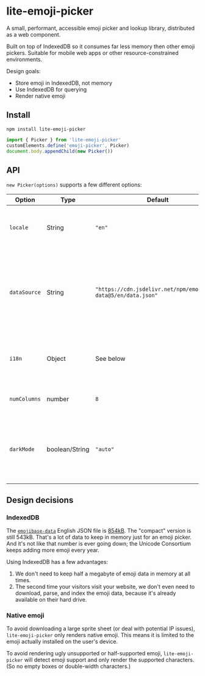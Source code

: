lite-emoji-picker
====

A small, performant, accessible emoji picker and lookup library, distributed as a web component.

Built on top of IndexedDB so it consumes far less memory then other emoji pickers. Suitable for mobile web apps or other resource-constrained environments.

Design goals:

- Store emoji in IndexedDB, not memory
- Use IndexedDB for querying
- Render native emoji

## Install

    npm install lite-emoji-picker

```js
import { Picker } from 'lite-emoji-picker'
customElements.define('emoji-picker', Picker)
document.body.appendChild(new Picker())
```

## API

`new Picker(options)` supports a few different options:

| Option | Type | Default | Description |
| ------ | ---- | ------- | ----------- |
| `locale` | String | `"en"` | Locale, should map to the locales supported by `emojibase-data` |
| `dataSource` | String | `"https://cdn.jsdelivr.net/npm/emojibase-data@5/en/data.json"` | Where to fetch the emoji data from. Note that `lite-emoji-picker` requires the full `data.json`, not `compact.json`. |
| `i18n` | Object | See below | Strings to use for i18n in the Picker itself, i.e. the text and `aria-label`s.
| `numColumns` | number | `8` | Number of emoji to show per row. |
| `darkMode` | boolean/String | `"auto"` | Dark mode. Either `false`, `true`, or `"auto"`. `"auto"` chooses based on [`prefers-color-scheme`](https://developer.mozilla.org/en-US/docs/Web/CSS/@media/prefers-color-scheme).

## Design decisions

### IndexedDB

The [`emojibase-data`](https://github.com/milesj/emojibase) English JSON file is [854kB](https://unpkg.com/browse/emojibase-data@5.0.1/en/). The "compact" version is still 543kB. That's a lot of data to keep in memory just for an emoji picker. And it's not like that number is ever going down; the Unicode Consortium keeps adding more emoji every year.

Using IndexedDB has a few advantages:

1. We don't need to keep half a megabyte of emoji data in memory at all times.
2. The second time your visitors visit your website, we don't even need to download, parse, and index the emoji data, because it's already available on their hard drive.

### Native emoji

To avoid downloading a large sprite sheet (or deal with potential IP issues), `lite-emoji-picker` only renders native emoji. This means it is limited to the emoji actually installed on the user's device.

To avoid rendering ugly unsupported or half-supported emoji, `lite-emoji-picker` will detect emoji support and only render the supported characters. (So no empty boxes or double-width characters.)